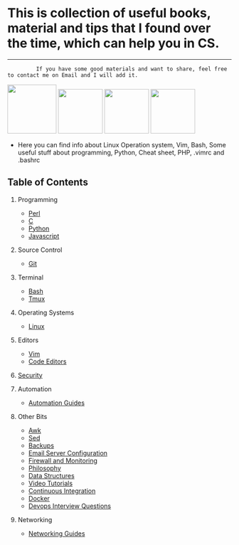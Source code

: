 # This is collection of useful books, material and tips that I found over the time, which can help you in CS. 
------

             If you have some good materials and want to share, feel free to contact me on Email and I will add it.

<img src="http://www.unixstickers.com/image/data/stickers/binbash/Bash-new.sh.png" width="110" height="110">                          <img src="https://upload.wikimedia.org/wikipedia/commons/9/9f/Vimlogo.svg" width="100" height="100">                                 <img src="https://mustafasadiq0.files.wordpress.com/2015/08/zen-of-python-poster-a3.png?w=982" width="100" height="100">               <img src="http://logos-download.com/wp-content/uploads/2016/03/Cisco_logo_emblem_logotype.png" width="100" height="100">

* Here you can find info about Linux Operation system, Vim, Bash, Some useful stuff about programming, Python, Cheat sheet, PHP, .vimrc and .bashrc


Table of Contents
-----------------

  1. Programming

      - [Perl](#perl)
      - [C](#c)
      - [Python](#python-guides-and-scripts)
      - [Javascript](#javascript)
      
  2. Source Control
     - [Git](#git)

  3. Terminal
     - [Bash](#bash-guides-and-scripts)
     - [Tmux](#tmux)

  4. Operating Systems
     - [Linux](#linux)

  5. Editors
     - [Vim](#vim)
     - [Code Editors](#code-editors)
  
  6. [Security](#security)
     
  7. Automation
      - [Automation Guides](#automation-guides)

  8. Other Bits
      - [Awk](#awk)
      - [Sed](#sed)
      - [Backups](#backups)
      - [Email Server Configuration](#email-server-configuration)
      - [Firewall and Monitoring](#firewall-and-monitoring)
      - [Philosophy](#philosophy)
      - [Data Structures](#data-structures)
      - [Video Tutorials](#video-tutorials)
      - [Continuous Integration](#continuous-integration)
      - [Docker](#docker)
      - [Devops Interview Questions](#devops-interview-questions)
      
  9. Networking
      - [Networking Guides](#networking-guides)
